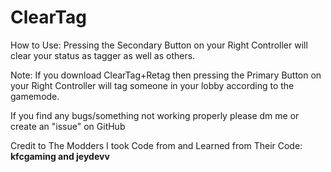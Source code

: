 # ClearTag

How to Use: Pressing the Secondary Button on your Right Controller will clear your status as tagger as well as others.

Note: If you download ClearTag+Retag then pressing the Primary Button on your Right Controller will tag someone in your lobby according to the gamemode.

If you find any bugs/something not working properly please dm me or create an "issue" on GitHub


Credit to The Modders I took Code from and Learned from Their Code: **kfcgaming and jeydevv**
